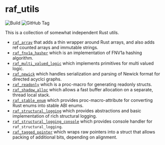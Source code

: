 raf_utils
=========

![Build](https://github.com/RafalSzefler/raf_utils/actions/workflows/rust.yml/badge.svg)
![GitHub Tag](https://img.shields.io/github/v/tag/RafalSzefler/raf_utils)

This is a collection of somewhat independent Rust utils.

* [`raf_array`](https://rafalszefler.github.io/raf_utils/raf_array) that adds a thin wrapper around Rust arrays, and also adds
ref counted arrays and immutable strings.
* [`raf_fnv1a_hasher`](https://rafalszefler.github.io/raf_utils/raf_fnv1a_hasher) which is an implementation of FNV1a hashing algorithm.
* [`raf_multi_valued_logic`](https://rafalszefler.github.io/raf_utils/raf_multi_valued_logic) which implements primitives for multi valued logic.
* [`raf_newick`](https://rafalszefler.github.io/raf_utils/raf_newick) which handles serialization and parsing of Newick format for
directed acyclci graphs.
* [`raf_readonly`](https://rafalszefler.github.io/raf_utils/raf_readonly) which is a proc-macro for generating readonly structs.
* [`raf_shadow_alloc`](https://rafalszefler.github.io/raf_utils/raf_shadow_alloc) which allows a fast buffer allocation on a separate,
thread local stack.
* [`raf_stable_enum`](https://rafalszefler.github.io/raf_utils/raf_stable_enum) which provides proc-macro-attribute for converting Rust enums
into stable ABI enums.
* [`raf_structural_logging`](https://rafalszefler.github.io/raf_utils/raf_structural_logging) which provides abstractions and basic implementation
of rich structural logging.
* [`raf_structural_logging_console`](https://rafalszefler.github.io/raf_utils/raf_structural_logging_console) which provides console handler for `raf_structural_logging`.
* [`raf_tagged_pointer`](https://rafalszefler.github.io/raf_utils/raf_tagged_pointer) which wraps raw pointers into a struct that allows
packing of additional bits, depending on alignment.
